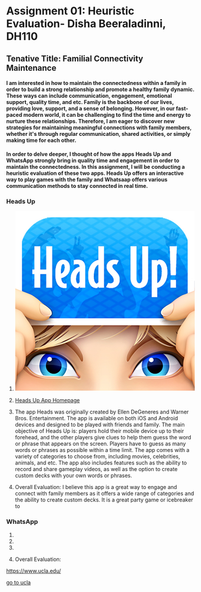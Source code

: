 # Assignment 01: Heuristic Evaluation- Disha Beeraladinni, DH110

## Tenative Title: Familial Connectivity Maintenance 

#### I am interested in how to maintain the connectedness within a family in order to build a strong relationship and promote a healthy family dynamic. These ways can include communication, engagement, emotional support, quality time, and etc. Family is the backbone of our lives, providing love, support, and a sense of belonging. However, in our fast-paced modern world, it can be challenging to find the time and energy to nurture these relationships. Therefore, I am eager to discover new strategies for maintaining meaningful connections with family members, whether it's through regular communication, shared activities, or simply making time for each other. 

#### In order to delve deeper, I thought of how the apps Heads Up and WhatsApp strongly bring in quality time and engagement in order to maintain the connectedness. In this assignment, I will be conducting a heuristic evaluation of these two apps. Heads Up offers an interactive way to play games with the family and Whatsaap offers various communication methods to stay connected in real time.

### Heads Up

1) ![heads up screenshot](unnamed.jpg)

2) [Heads Up App Homepage](https://play.google.com/store/apps/details?id=com.wb.headsup&hl=en_US&gl=US&pli=1)

3) The app Heads was originally created by Ellen DeGeneres and Warner Bros. Entertainment. The app is available on both iOS and Android devices and designed to be played with friends and family. The main objective of Heads Up is: players hold their mobile device up to their forehead, and the other players give clues to help them guess the word or phrase that appears on the screen. Players have to guess as many words or phrases as possible within a time limit. The app comes with a variety of categories to choose from, including movies, celebrities, animals, and etc. The app also includes features such as the ability to record and share gameplay videos, as well as the option to create custom decks with your own words or phrases.

4) Overall Evaluation: I believe this app is a great way to engage and connect with family members as it offers a wide range of categories and the ability to create custom decks. It is a great party game or icebreaker to 

### WhatsApp

1)

2)

3)

4) Overall Evaluation: 

https://www.ucla.edu/

[go to ucla](https://www.ucla.edu/)
